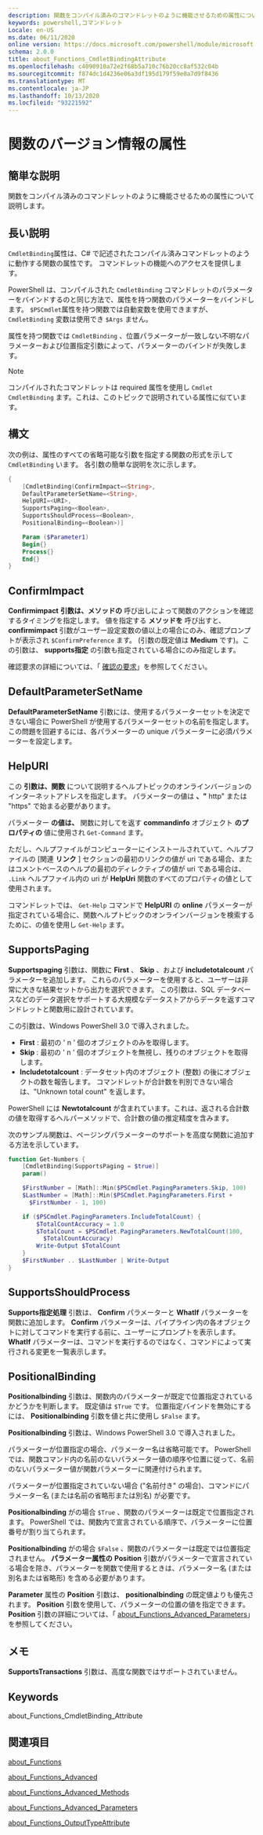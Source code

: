 ```yaml
---
description: 関数をコンパイル済みのコマンドレットのように機能させるための属性について説明します。
keywords: powershell,コマンドレット
Locale: en-US
ms.date: 06/11/2020
online version: https://docs.microsoft.com/powershell/module/microsoft.powershell.core/about/about_functions_cmdletbindingattribute?view=powershell-6&WT.mc_id=ps-gethelp
schema: 2.0.0
title: about_Functions_CmdletBindingAttribute
ms.openlocfilehash: c4090910a72e2f68b5a710c76b20cc8af532c04b
ms.sourcegitcommit: f874dc1d4236e06a3df195d179f59e0a7d9f8436
ms.translationtype: MT
ms.contentlocale: ja-JP
ms.lasthandoff: 10/13/2020
ms.locfileid: "93221592"
---
```

# <a name="about-functions-cmdletbindingattribute"></a>関数のバージョン情報の属性

## <a name="short-description"></a>簡単な説明
関数をコンパイル済みのコマンドレットのように機能させるための属性について説明します。

## <a name="long-description"></a>長い説明

`CmdletBinding`属性は、C# で記述されたコンパイル済みコマンドレットのように動作する関数の属性です。 コマンドレットの機能へのアクセスを提供します。

PowerShell は、コンパイルされた `CmdletBinding` コマンドレットのパラメーターをバインドするのと同じ方法で、属性を持つ関数のパラメーターをバインドします。 `$PSCmdlet`属性を持つ関数では自動変数を使用できますが、 `CmdletBinding` 変数は使用でき `$Args` ません。

属性を持つ関数では `CmdletBinding` 、位置パラメーターが一致しない不明なパラメーターおよび位置指定引数によって、パラメーターのバインドが失敗します。

> [!NOTE]
> コンパイルされたコマンドレットは required 属性を使用し `Cmdlet` `CmdletBinding` ます。これは、このトピックで説明されている属性に似ています。

## <a name="syntax"></a>構文

次の例は、属性のすべての省略可能な引数を指定する関数の形式を示して `CmdletBinding` います。 各引数の簡単な説明を次に示します。

```powershell
{
    [CmdletBinding(ConfirmImpact=<String>,
    DefaultParameterSetName=<String>,
    HelpURI=<URI>,
    SupportsPaging=<Boolean>,
    SupportsShouldProcess=<Boolean>,
    PositionalBinding=<Boolean>)]

    Param ($Parameter1)
    Begin{}
    Process{}
    End{}
}
```

## <a name="confirmimpact"></a>ConfirmImpact

**Confirmimpact** **引数は、メソッドの** 呼び出しによって関数のアクションを確認するタイミングを指定します。 値を指定する **メソッドを** 呼び出すと、 **confirmimpact** 引数がユーザー設定変数の値以上の場合にのみ、確認プロンプトが表示され `$ConfirmPreference` ます。 (引数の既定値は **Medium** です)。この引数は、 **supports指定** の引数も指定されている場合にのみ指定します。

確認要求の詳細については、「 [確認の要求](/powershell/scripting/developer/cmdlet/requesting-confirmation)」を参照してください。

## <a name="defaultparametersetname"></a>DefaultParameterSetName

**DefaultParameterSetName** 引数には、使用するパラメーターセットを決定できない場合に PowerShell が使用するパラメーターセットの名前を指定します。 この問題を回避するには、各パラメーターの unique パラメーターに必須パラメーターを設定します。

## <a name="helpuri"></a>HelpURI

この **引数は、関数** について説明するヘルプトピックのオンラインバージョンのインターネットアドレスを指定します。 パラメーターの値は **、"** http" または "https" で始まる必要があります。

パラメーター **の値は、** 関数に対してを返す **commandinfo** オブジェクト **のプロパティの** 値に使用され `Get-Command` ます。

ただし、ヘルプファイルがコンピューターにインストールされていて、ヘルプファイルの [関連 **リンク** ] セクションの最初のリンクの値が uri である場合、またはコメントベースのヘルプの最初のディレクティブの値が uri である場合は、 `.Link` ヘルプファイル内の uri が **HelpUri** 関数のすべてのプロパティの値として使用されます。

コマンドレットでは、 `Get-Help` コマンドで **HelpURI** の **online** パラメーターが指定されている場合に、関数ヘルプトピックのオンラインバージョンを検索するために、の値を使用し `Get-Help` ます。

## <a name="supportspaging"></a>SupportsPaging

**Supportspaging** 引数は、関数に **First** 、 **Skip** 、および **includetotalcount** パラメーターを追加します。 これらのパラメーターを使用すると、ユーザーは非常に大きな結果セットから出力を選択できます。 この引数は、SQL データベースなどのデータ選択をサポートする大規模なデータストアからデータを返すコマンドレットと関数用に設計されています。

この引数は、Windows PowerShell 3.0 で導入されました。

- **First** : 最初の ' n ' 個のオブジェクトのみを取得します。
- **Skip** : 最初の ' n ' 個のオブジェクトを無視し、残りのオブジェクトを取得します。
- **Includetotalcount** : データセット内のオブジェクト (整数) の後にオブジェクトの数を報告します。 コマンドレットが合計数を判別できない場合は、"Unknown total count" を返します。

PowerShell には **Newtotalcount** が含まれています。これは、返される合計数の値を取得するヘルパーメソッドで、合計数の値の推定精度を含みます。

次のサンプル関数は、ページングパラメーターのサポートを高度な関数に追加する方法を示しています。

```powershell
function Get-Numbers {
    [CmdletBinding(SupportsPaging = $true)]
    param()

    $FirstNumber = [Math]::Min($PSCmdlet.PagingParameters.Skip, 100)
    $LastNumber = [Math]::Min($PSCmdlet.PagingParameters.First +
      $FirstNumber - 1, 100)

    if ($PSCmdlet.PagingParameters.IncludeTotalCount) {
        $TotalCountAccuracy = 1.0
        $TotalCount = $PSCmdlet.PagingParameters.NewTotalCount(100,
          $TotalCountAccuracy)
        Write-Output $TotalCount
    }
    $FirstNumber .. $LastNumber | Write-Output
}
```

## <a name="supportsshouldprocess"></a>SupportsShouldProcess

**Supports指定処理** 引数は、 **Confirm** パラメーターと **WhatIf** パラメーターを関数に追加します。 **Confirm** パラメーターは、パイプライン内の各オブジェクトに対してコマンドを実行する前に、ユーザーにプロンプトを表示します。 **WhatIf** パラメーターは、コマンドを実行するのではなく、コマンドによって実行される変更を一覧表示します。

## <a name="positionalbinding"></a>PositionalBinding

**Positionalbinding** 引数は、関数内のパラメーターが既定で位置指定されているかどうかを判断します。 既定値は `$True` です。 位置指定バインドを無効にするには、 **Positionalbinding** 引数を値と共に使用し `$False` ます。

**Positionalbinding** 引数は、Windows PowerShell 3.0 で導入されました。

パラメーターが位置指定の場合、パラメーター名は省略可能です。
PowerShell では、関数コマンド内の名前のないパラメーター値の順序や位置に従って、名前のないパラメーター値が関数パラメーターに関連付けられます。

パラメーターが位置指定されていない場合 ("名前付き" の場合)、コマンドにパラメーター名 (または名前の省略形または別名) が必要です。

**Positionalbinding** がの場合 `$True` 、関数のパラメーターは既定で位置指定されます。 PowerShell では、関数内で宣言されている順序で、パラメーターに位置番号が割り当てられます。

**Positionalbinding** がの場合 `$False` 、関数のパラメーターは既定では位置指定されません。 **パラメーター属性の** **Position** 引数がパラメーターで宣言されている場合を除き、パラメーターを関数で使用するときは、パラメーター名 (または別名または省略形) を含める必要があります。

**Parameter** 属性の **Position** 引数は、 **positionalbinding** の既定値よりも優先されます。 **Position** 引数を使用して、パラメーターの位置の値を指定できます。 **Position** 引数の詳細については、「 [about_Functions_Advanced_Parameters](about_Functions_Advanced_Parameters.md)」を参照してください。

## <a name="notes"></a>メモ

**SupportsTransactions** 引数は、高度な関数ではサポートされていません。

## <a name="keywords"></a>Keywords

about_Functions_CmdletBinding_Attribute

## <a name="see-also"></a>関連項目

[about_Functions](about_Functions.md)

[about_Functions_Advanced](about_Functions_Advanced.md)

[about_Functions_Advanced_Methods](about_Functions_Advanced_Methods.md)

[about_Functions_Advanced_Parameters](about_Functions_Advanced_Parameters.md)

[about_Functions_OutputTypeAttribute](about_Functions_OutputTypeAttribute.md)
